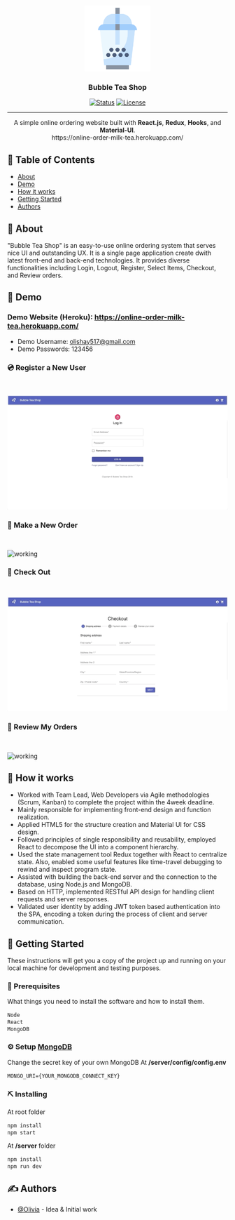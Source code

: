 <p align="center">
  <a href="" rel="noopener">
 <img width=150px height=150px src="/imgs/iced-tea.png" alt="logo"></a>
</p>

<h3 align="center">Bubble Tea Shop</h3>

<div align="center">

[![Status](https://img.shields.io/badge/status-active-success.svg)]()
[![License](https://img.shields.io/badge/license-MIT-blue.svg)](/LICENSE)

</div>

---

<p align="center"> A simple online ordering website built with <b>React.js</b>, <b>Redux</b>, <b>Hooks</b>, and <b>Material-UI</b>.
<br/>
<a src="https://online-order-milk-tea.herokuapp.com/" >https://online-order-milk-tea.herokuapp.com/</p>
</p>



## 📝 Table of Contents

- [About](#about)
- [Demo](#demo)
- [How it works](#working)
- [Getting Started](#getting_started)
- [Authors](#authors)

## 🧐 About <a name = "about"></a>

"Bubble Tea Shop" is an easy-to-use online ordering system that serves nice UI and outstanding UX. It is a single page application create dwith latest front-end and back-end technologies. It provides diverse functionalities including Login, Logout, Register, Select Items, Checkout, and Review orders.

## 🎥 Demo <a name = "demo"></a>

### Demo Website (Heroku): https://online-order-milk-tea.herokuapp.com/
- Demo Username: olishay517@gmail.com
- Demo Passwords: 123456

### 💿 Register a New User
<br/>

![working](imgs/register.gif)
### 📀 Make a New Order
<br/>

![working](imgs/newOrder.gif)
### 💾 Check Out
<br/>

![working](imgs/checkout.gif)
### 💽 Review My Orders
<br/>

![working](imgs/reviews.gif)

## 💭 How it works <a name = "working"></a>

- Worked with Team Lead, Web Developers via Agile methodologies (Scrum, Kanban) to complete the project within the 4week deadline.
- Mainly responsible for implementing front-end design and function realization.
- Applied HTML5 for the structure creation and Material UI for CSS design.
- Followed principles of single responsibility and reusability,  employed React to decompose the UI into a component hierarchy.
- Used the state management tool Redux together with React to centralize state. Also, enabled some useful features like time-travel debugging to rewind and inspect program state.
- Assisted with building the back-end server and the connection to the database, using Node.js and MongoDB.
- Based on HTTP, implemented RESTful API design for handling client requests and server responses.
- Validated user identity by adding JWT token based authentication into the SPA, encoding a token during the process of client and server communication.

## 🏁 Getting Started <a name = "getting_started"></a>

These instructions will get you a copy of the project up and running on your local machine for development and testing purposes.

### 🔧 Prerequisites

What things you need to install the software and how to install them.

```
Node
React
MongoDB
```

### ⚙️  Setup [MongoDB](https://www.mongodb.com/)

Change the secret key of your own MongoDB
At **/server/config/config.env**

```
MONGO_URI={YOUR_MONGODB_CONNECT_KEY}
```

### ⛏️ Installing

At root folder
```
npm install
npm start
```

At **/server** folder
```
npm install
npm run dev
```

## ✍️ Authors <a name = "authors"></a>

- [@Olivia](https://github.com/mxue2) - Idea & Initial work
